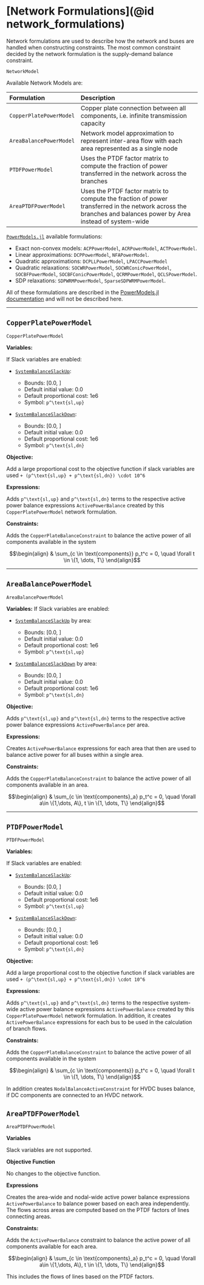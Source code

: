 # [Network Formulations](@id network_formulations)

Network formulations are used to describe how the network and buses are handled when constructing constraints. The most common constraint decided by the network formulation is the supply-demand balance constraint.

```@docs
NetworkModel
```

Available Network Models are:

| Formulation             | Description                                                                                                                                                   |
|:----------------------- |:------------------------------------------------------------------------------------------------------------------------------------------------------------- |
| `CopperPlatePowerModel` | Copper plate connection between all components, i.e. infinite transmission capacity                                                                           |
| `AreaBalancePowerModel` | Network model approximation to represent inter-area flow with each area represented as a single node                                                          |
| `PTDFPowerModel`        | Uses the PTDF factor matrix to compute the fraction of power transferred in the network across the branches                                                   |
| `AreaPTDFPowerModel`    | Uses the PTDF factor matrix to compute the fraction of power transferred in the network across the branches and balances power by Area instead of system-wide |

[`PowerModels.jl`](https://github.com/lanl-ansi/PowerModels.jl) available formulations:

  - Exact non-convex models: `ACPPowerModel`, `ACRPowerModel`, `ACTPowerModel`.
  - Linear approximations: `DCPPowerModel`, `NFAPowerModel`.
  - Quadratic approximations: `DCPLLPowerModel`, `LPACCPowerModel`
  - Quadratic relaxations: `SOCWRPowerModel`, `SOCWRConicPowerModel`, `SOCBFPowerModel`, `SOCBFConicPowerModel`, `QCRMPowerModel`, `QCLSPowerModel`.
  - SDP relaxations: `SDPWRMPowerModel`, `SparseSDPWRMPowerModel`.

All of these formulations are described in the [PowerModels.jl documentation](https://lanl-ansi.github.io/PowerModels.jl/stable/formulation-details/) and will not be described here.

* * *

## `CopperPlatePowerModel`

```@docs
CopperPlatePowerModel
```

**Variables:**

If Slack variables are enabled:

  - [`SystemBalanceSlackUp`](@ref):
    
      + Bounds: [0.0, ]
      + Default initial value: 0.0
      + Default proportional cost: 1e6
      + Symbol: ``p^\text{sl,up}``

  - [`SystemBalanceSlackDown`](@ref):
    
      + Bounds: [0.0, ]
      + Default initial value: 0.0
      + Default proportional cost: 1e6
      + Symbol: ``p^\text{sl,dn}``

**Objective:**

Add a large proportional cost to the objective function if slack variables are used ``+ (p^\text{sl,up} + p^\text{sl,dn}) \cdot 10^6``

**Expressions:**

Adds ``p^\text{sl,up}`` and ``p^\text{sl,dn}`` terms to the respective active power balance expressions `ActivePowerBalance` created by this `CopperPlatePowerModel` network formulation.

**Constraints:**

Adds the `CopperPlateBalanceConstraint` to balance the active power of all components available in the system

```math
\begin{align}
&  \sum_{c \in \text{components}} p_t^c = 0, \quad \forall t \in \{1, \dots, T\}
\end{align}
```

* * *

## `AreaBalancePowerModel`

```@docs
AreaBalancePowerModel
```

**Variables:**
If Slack variables are enabled:

  - [`SystemBalanceSlackUp`](@ref) by area:
    
      + Bounds: [0.0, ]
      + Default initial value: 0.0
      + Default proportional cost: 1e6
      + Symbol: ``p^\text{sl,up}``

  - [`SystemBalanceSlackDown`](@ref) by area:
    
      + Bounds: [0.0, ]
      + Default initial value: 0.0
      + Default proportional cost: 1e6
      + Symbol: ``p^\text{sl,dn}``

**Objective:**

Adds ``p^\text{sl,up}`` and ``p^\text{sl,dn}`` terms to the respective active power balance expressions `ActivePowerBalance` per area.

**Expressions:**

Creates `ActivePowerBalance` expressions for each area that then are used to balance active power for all buses within a single area.

**Constraints:**

Adds the `CopperPlateBalanceConstraint` to balance the active power of all components available in an area.

```math
\begin{align}
&  \sum_{c \in \text{components}_a} p_t^c = 0, \quad \forall a\in \{1,\dots, A\}, t \in \{1, \dots, T\}
\end{align}
```

* * *

## `PTDFPowerModel`

```@docs
PTDFPowerModel
```

**Variables:**

If Slack variables are enabled:

  - [`SystemBalanceSlackUp`](@ref):
    
      + Bounds: [0.0, ]
      + Default initial value: 0.0
      + Default proportional cost: 1e6
      + Symbol: ``p^\text{sl,up}``

  - [`SystemBalanceSlackDown`](@ref):
    
      + Bounds: [0.0, ]
      + Default initial value: 0.0
      + Default proportional cost: 1e6
      + Symbol: ``p^\text{sl,dn}``

**Objective:**

Add a large proportional cost to the objective function if slack variables are used ``+ (p^\text{sl,up} + p^\text{sl,dn}) \cdot 10^6``

**Expressions:**

Adds ``p^\text{sl,up}`` and ``p^\text{sl,dn}`` terms to the respective system-wide active power balance expressions `ActivePowerBalance` created by this `CopperPlatePowerModel` network formulation. In addition, it creates `ActivePowerBalance` expressions for each bus to be used in the calculation of branch flows.

**Constraints:**

Adds the `CopperPlateBalanceConstraint` to balance the active power of all components available in the system

```math
\begin{align}
&  \sum_{c \in \text{components}} p_t^c = 0, \quad \forall t \in \{1, \dots, T\}
\end{align}
```

In addition creates `NodalBalanceActiveConstraint` for HVDC buses balance, if DC components are connected to an HVDC network.

## `AreaPTDFPowerModel`

```@docs
AreaPTDFPowerModel
```

**Variables**

Slack variables are not supported.

**Objective Function**

No changes to the objective function.

**Expressions**

Creates the area-wide and nodal-wide active power balance expressions `ActivePowerBalance` to balance power based on each area independently. The flows across areas are computed based on the PTDF factors of lines connecting areas.

**Constraints:**

Adds the `ActivePowerBalance` constraint to balance the active power of all components available for each area.

```math
\begin{align}
&  \sum_{c \in \text{components}_a} p_t^c = 0, \quad \forall a\in \{1,\dots, A\}, t \in \{1, \dots, T\}
\end{align}
```

This includes the flows of lines based on the PTDF factors.
